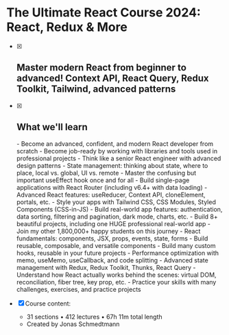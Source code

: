 # The Ultimate React Course 2024: React, Redux & More
- [x] <h2>Master modern React from beginner to advanced! Context API, React Query, Redux Toolkit, Tailwind, advanced patterns</h2>

- [x] <h2>What we'll learn</h2>
  - Become an advanced, confident, and modern React developer from scratch
  - Become job-ready by working with libraries and tools used in professional projects
  - Think like a senior React engineer with advanced design patterns
  - State management: thinking about state, where to place, local vs. global, UI vs. remote
  - Master the confusing but important useEffect hook once and for all
  - Build single-page applications with React Router (including v6.4+ with data loading)
  - Advanced React features: useReducer, Context API, cloneElement, portals, etc.
  - Style your apps with Tailwind CSS, CSS Modules, Styled Components (CSS-in-JS)
  - Build real-world app features: authentication, data sorting, filtering and pagination, dark mode, charts, etc.
  - Build 8+ beautiful projects, including one HUGE professional real-world app
  - Join my other 1,800,000+ happy students on this journey
  - React fundamentals: components, JSX, props, events, state, forms
  - Build reusable, composable, and versatile components
  - Build many custom hooks, reusable in your future projects
  - Performance optimization with memo, useMemo, useCallback, and code splitting
  - Advanced state management with Redux, Redux Toolkit, Thunks, React Query
  - Understand how React actually works behind the scenes: virtual DOM, reconciliation, fiber tree, key prop, etc.
  - Practice your skills with many challenges, exercises, and practice projects
- [x] Course content:
  - 31 sections • 412 lectures • 67h 11m total length
  - Created by Jonas Schmedtmann

